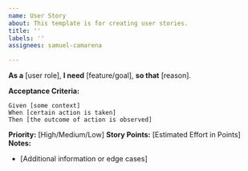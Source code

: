 ```yaml
---
name: User Story
about: This template is for creating user stories.
title: ''
labels: ''
assignees: samuel-camarena

---
```


**As a** [user role],
**I need** [feature/goal],
**so that** [reason].

**Acceptance Criteria:**

 ```gherkin
 Given [some context]
 When [certain action is taken]
 Then [the outcome of action is observed]
 ```

**Priority:** [High/Medium/Low]
**Story Points:** [Estimated Effort in Points]
**Notes:**
- [Additional information or edge cases]
